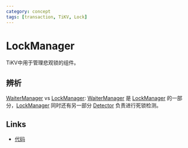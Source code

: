 ```yaml
---
category: concept
tags: [transaction, TiKV, Lock]
---
```

# LockManager

TiKV中用于管理悲观锁的组件。

## 辨析

[WaiterManager](#/prerendered/what%2FWaiterManager.htmlpart) vs [LockManager](#/prerendered/what%2FLockManager.htmlpart): [WaiterManager](#/prerendered/what%2FWaiterManager.htmlpart) 是 [LockManager](#/prerendered/what%2FLockManager.htmlpart) 的一部分，[LockManager](#/prerendered/what%2FLockManager.htmlpart) 同时还有另一部分 [Detector](#/prerendered/what%2FDetector.htmlpart) 负责进行死锁检测。

## Links

- [代码](https://github.com/tikv/tikv/blob/2a2fa03da53b63f3fc24d7ea53aead40176979b5/src/storage/lock_manager.rs#L48)
